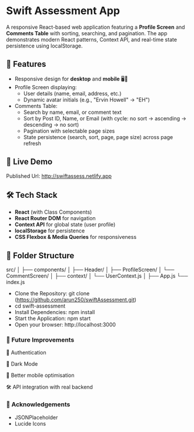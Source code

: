 

# Swift Assessment App

A responsive React-based web application featuring a **Profile Screen** and **Comments Table** with sorting, searching, and pagination. The app demonstrates modern React patterns, Context API, and real-time state persistence using localStorage.

## 🚀 Features

- Responsive design for **desktop** and **mobile** 🖥️📱
- Profile Screen displaying:
  - User details (name, email, address, etc.)
  - Dynamic avatar initials (e.g., "Ervin Howell" → "EH")
- Comments Table:
  - Search by name, email, or comment text
  - Sort by Post ID, Name, or Email (with cycle: no sort → ascending → descending → no sort)
  - Pagination with selectable page sizes
  - State persistence (search, sort, page, page size) across page refresh


## 🔗 Live Demo

Published Url: http://swiftassess.netlify.app

## 🛠️ Tech Stack

- **React** (with Class Components)
- **React Router DOM** for navigation
- **Context API** for global state (user profile)
- **localStorage** for persistence
- **CSS Flexbox & Media Queries** for responsiveness

## 📂 Folder Structure

src/
│
├── components/
│ ├── Header/
│ ├── ProfileScreen/
│ └── CommentScreen/
│
├── context/
│ └── UserContext.js
│
├── App.js
└── index.js

- Clone the Repository: git clone (https://github.com/arun250/swiftAssessment.git)
- cd swift-assessment
- Install Dependencies: npm install
- Start the Application: npm start
- Open your browser: http://localhost:3000

### 📝 Future Improvements

🔐 Authentication

🌙 Dark Mode

📱 Better mobile optimisation

🛠 API integration with real backend

### 🙏 Acknowledgements
  - JSONPlaceholder
  - Lucide Icons



